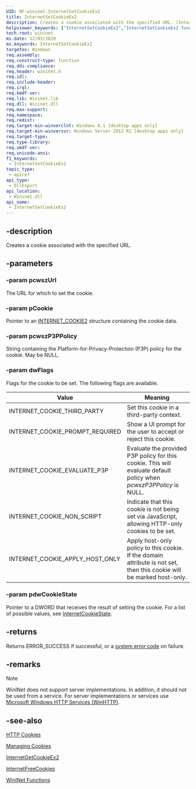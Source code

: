 ```yaml
---
UID: NF:wininet.InternetSetCookieEx2
title: InternetSetCookieEx2
description: Creates a cookie associated with the specified URL. (InternetSetCookieEx2)
helpviewer_keywords: ["InternetSetCookieEx2","InternetSetCookieEx2 function [WinINet]","_win32_internetsetcookieex2","wininet.internetsetcookieex2","wininet/InternetSetCookieEx2"]
tech.root: wininet
ms.date: 12/03/2020
ms.keywords: InternetSetCookieEx2
targetos: Windows
req.assembly: 
req.construct-type: function
req.ddi-compliance: 
req.header: wininet.h
req.idl: 
req.include-header: 
req.irql: 
req.kmdf-ver: 
req.lib: Wininet.lib
req.dll: Wininet.dll
req.max-support: 
req.namespace: 
req.redist: 
req.target-min-winverclnt: Windows 8.1 [desktop apps only]
req.target-min-winversvr: Windows Server 2012 R2 [desktop apps only]
req.target-type: 
req.type-library: 
req.umdf-ver: 
req.unicode-ansi: 
f1_keywords:
 - InternetSetCookieEx2
topic_type:
 - apiref
api_type:
 - DllExport
api_location:
 - Wininet.dll
api_name:
 - InternetSetCookieEx2
---
```


## -description

Creates a cookie associated with the specified URL.

## -parameters

### -param pcwszUrl

The URL for which to set the cookie.

### -param pCookie

Pointer to an [INTERNET\_COOKIE2](ns-wininet-internet_cookie2.md) structure containing the cookie data.

### -param pcwszP3PPolicy

String containing the Platform-for-Privacy-Protection (P3P) policy for the cookie. May be NULL.

### -param dwFlags

Flags for the cookie to be set. The following flags are available.

| Value | Meaning |
|-------|---------|
| INTERNET_COOKIE_THIRD_PARTY | Set this cookie in a third-party context. |
| INTERNET_COOKIE_PROMPT_REQUIRED | Show a UI prompt for the user to accept or reject this cookie. |
| INTERNET_COOKIE_EVALUATE_P3P | Evaluate the provided P3P policy for this cookie. This will evaluate default policy when *pcwszP3PPolicy* is NULL. |
| INTERNET_COOKIE_NON_SCRIPT | Indicate that this cookie is not being set via JavaScript, allowing HTTP-only cookies to be set. |
| INTERNET_COOKIE_APPLY_HOST_ONLY | Apply host-only policy to this cookie. If the domain attribute is not set, then this cookie will be marked host-only. |

### -param pdwCookieState

Pointer to a DWORD that receives the result of setting the cookie. For a list of possible values, see [InternetCookieState](/windows/desktop/wininet/ne-wininet.internetcookiestate).

## -returns

Returns ERROR_SUCCESS if successful, or a [system error code](/windows/desktop/debug/system-error-codes) on failure.

## -remarks

> [!NOTE]
> WinINet does not support server implementations. In addition, it should not be used from a service. For server implementations or services use [Microsoft Windows HTTP Services (WinHTTP)](/windows/desktop/winhttp/winhttp-start-page).

## -see-also

[HTTP Cookies](/windows/win32/wininet/http-cookies)

[Managing Cookies](/windows/win32/wininet/managing-cookies)

[InternetGetCookieEx2](nf-wininet-internetgetcookieex2.md)

[InternetFreeCookies](nf-wininet-internetfreecookies.md)

[WinINet Functions](/windows/win32/wininet/wininet-functions)

